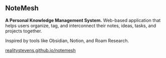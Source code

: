 ## NoteMesh

**A Personal Knowledge Management System.** Web-based application that helps users organize, tag, and interconnect their notes, ideas, tasks, and projects together.

Inspired by tools like Obsidian, Notion, and Roam Research.

[realitystevens.github.io/notemesh](https://realitystevens.github.io/NoteMesh)